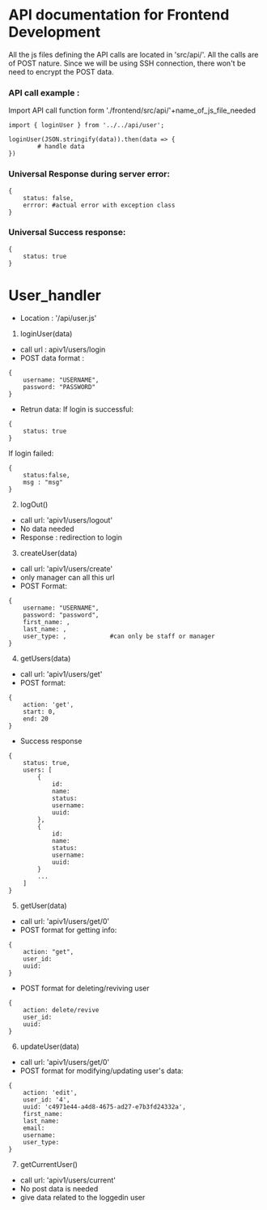 # API documentation for Frontend Development
All the js files defining the API calls are located in 'src/api/'.
All the calls are of POST nature.
Since we will be using SSH connection, there won't be need to encrypt the POST data.

### API call example : 
Import API call function form './frontend/src/api/'+name_of_js_file_needed
``` 
import { loginUser } from '../../api/user';

loginUser(JSON.stringify(data)).then(data => {
        # handle data
})
```

### Universal Response during server error: 
```
{
    status: false,
    errror: #actual error with exception class
}
```
### Universal Success response: 
```
{
    status: true
} 
```


# User_handler 
- Location : '/api/user.js'

1. loginUser(data)
- call url : apiv1/users/login
- POST data format : 
``` 
{
    username: "USERNAME",
    password: "PASSWORD"
}
```
- Retrun data: 
If login is successful: 
```
{
    status: true
}
```
If login failed:
```
{
    status:false,
    msg : "msg"
}
```

2. logOut()
- call url: 'apiv1/users/logout'
- No data needed
- Response : redirection to login

3. createUser(data)
- call url: 'apiv1/users/create'
- only manager can all this url
- POST Format: 
```
{
    username: "USERNAME",
    password: "password",
    first_name: ,
    last_name: ,
    user_type: ,            #can only be staff or manager
}
```

4. getUsers(data)
- call url: 'apiv1/users/get'
- POST format:
```
{
    action: 'get',
    start: 0,
    end: 20
}
```
- Success response 
```
{
    status: true,
    users: [
        {
            id:
            name:
            status:
            username:
            uuid:
        },
        {
            id:
            name:
            status:
            username:
            uuid:
        }
        ...
    ]
}
```

5. getUser(data)
- call url: 'apiv1/users/get/0'
- POST format for getting info:
```
{
    action: "get",
    user_id: 
    uuid:
}
```
- POST format for deleting/reviving user
```
{
    action: delete/revive
    user_id:
    uuid:
}
```

6. updateUser(data)
- call url: 'apiv1/users/get/0'
- POST format for modifying/updating user's data:
```
{
    action: 'edit',
    user_id: '4',
    uuid: 'c4971e44-a4d8-4675-ad27-e7b3fd24332a',      
    first_name:
    last_name:
    email:
    username:
    user_type:
}
```

7. getCurrentUser()
- call url: 'apiv1/users/current'
- No post data is needed
- give data related to the loggedin user 

